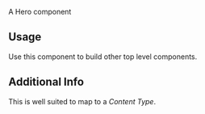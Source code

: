 A Hero component

## Usage

Use this component to build other top level components.

## Additional Info

This is well suited to map to a _Content Type_.
